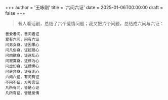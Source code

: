 +++
author = '王咏刚'
title = '六问六证'
date = 2025-01-06T00:00:00
draft = false
+++

> 有人看话剧，总结了六个爱情问题；我又把六个问题，总结成六问与六证：

<div class="poem">

```
善爱者问，善问者证
爱有六问，问有六证
问男女身，证因果心
问凡俗身，证超脱心
问肉欲身，证迷乱心
问寂寞身，证修为心
问虚幻身，证缥缈心
问是非身，证有无心
六问六证，有问有证
不问不证，方可言证
凡所有问，皆是心证
凡所有证，皆是爱情
```

</div>
